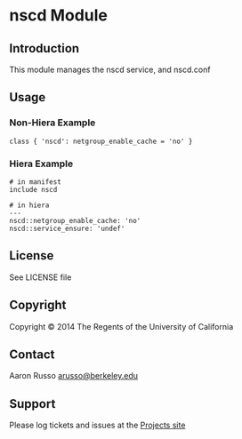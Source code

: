 # nscd Module #

## Introduction ##

This module manages the nscd service, and nscd.conf

## Usage ##

### Non-Hiera Example ###

    class { 'nscd': netgroup_enable_cache = 'no' }

### Hiera Example ###

    # in manifest
    include nscd

    # in hiera
    ---
    nscd::netgroup_enable_cache: 'no'
    nscd::service_ensure: 'undef'

License
-------

See LICENSE file

Copyright
---------

Copyright &copy; 2014 The Regents of the University of California


Contact
-------

Aaron Russo <arusso@berkeley.edu>

Support
-------

Please log tickets and issues at the
[Projects site](https://github.com/arusso/puppet-nscd/issues/)

